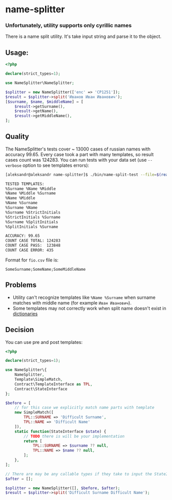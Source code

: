 # name-splitter

### Unfortunately, utility supports only сyrillic names

There is a name split utility. It's take input string and parse it to the object. 

## Usage:

```php
<?php

declare(strict_types=1);

use NameSplitter\NameSplitter;

$splitter = new NameSplitter(['enc' => 'CP1251']);
$result = $splitter->split('Иванов Иван Иванович');
[$surname, $name, $middleName] = [
    $result->getSurname(),
    $result->getName(),
    $result->getMiddleName(),
];
``` 

## Quality

The NameSplitter's tests cover ~ 13000 cases of russian names with accuracy 99.65. Every case took a part with many templates, so result cases count was 124283. 
You can run tests with your data set (use `--verbose` option to see templates errors):
```bash
[aleksandr@aleksandr name-splitter]$ ./bin/name-split-test --file=$(realpath fio.csv)

TESTED TEMPLATES:
%Surname %Name %Middle
%Name %Middle %Surname
%Name %Middle
%Name %Surname
%Surname %Name
%Surname %StrictInitials
%StrictInitials %Surname
%Surname %SplitInitials
%SplitInitials %Surname

ACCURACY: 99.65
COUNT CASE TOTAL: 124283
COUNT CASE PASS:  123848
COUNT CASE ERROR: 435
```
Format for `fio.csv` file is:
```csv
SomeSurname;SomeName;SomeMiddleName
``` 

## Problems
* Utility can't recognize templates like `%Name %Surname` when surname matches with middle name (for example `Иван Иванович`).
* Some templates may not correctly work when split name doesn't exist in [dictionaries](https://github.com/geocurly/name-splitter/tree/master/resources/dictionaries/ru)

## Decision
You can use pre and post templates:

```php
<?php

declare(strict_types=1);

use NameSplitter\{
    NameSplitter,
    Template\SimpleMatch,
    Contract\TemplateInterface as TPL,
    Contract\StateInterface
};

$before = [
    // for this case we explicitly match name parts with template
    new SimpleMatch([
        TPL::SURNAME => 'Difficult Surname', 
        TPL::NAME => 'Difficult Name'
    ]),
    static function(StateInterface $state) {
        // TODO there is will be your implementation
        return [
            TPL::SURNAME => $surname ?? null, 
            TPL::NAME => $name ?? null,
        ];
    },
];

// There are may be any callable types if they take to input the StateInterface
$after = [];

$splitter = new NameSplitter([], $before, $after);
$result = $splitter->split('Difficult Surname Difficult Name');
``` 

